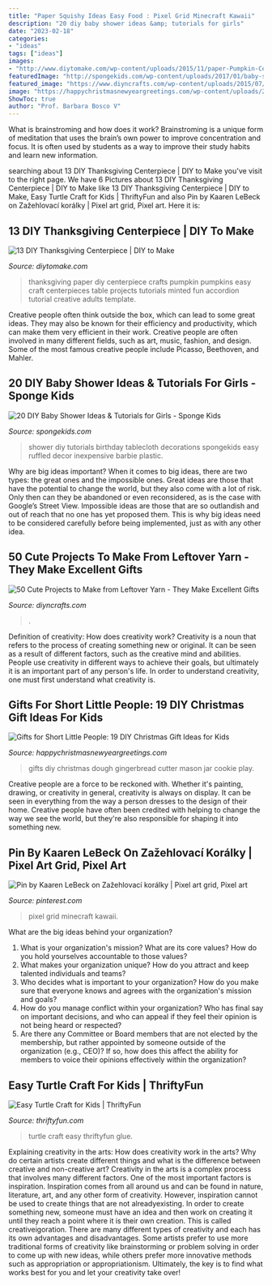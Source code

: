 ```yaml
---
title: "Paper Squishy Ideas Easy Food : Pixel Grid Minecraft Kawaii"
description: "20 diy baby shower ideas &amp; tutorials for girls"
date: "2023-02-18"
categories:
- "ideas"
tags: ["ideas"]
images:
- "http://www.diytomake.com/wp-content/uploads/2015/11/paper-Pumpkin-Centerpiece-DIY.jpg"
featuredImage: "http://spongekids.com/wp-content/uploads/2017/01/baby-shower-for-girls/7-diy-baby-shower-for-girls.jpg"
featured_image: "https://www.diyncrafts.com/wp-content/uploads/2015/07/featured8.jpg"
image: "https://happychristmasnewyeargreetings.com/wp-content/uploads/2017/11/DIY-Last-MInute-Christmas-GIfts-For-Kids-17.jpg"
ShowToc: true
author: "Prof. Barbara Bosco V"
---
```



What is brainstroming and how does it work?
Brainstroming is a unique form of meditation that uses the brain’s own power to improve concentration and focus. It is often used by students as a way to improve their study habits and learn new information.

	

		
searching about 13 DIY Thanksgiving Centerpiece | DIY to Make you've visit to the right page. We have 6 Pictures about 13 DIY Thanksgiving Centerpiece | DIY to Make like 13 DIY Thanksgiving Centerpiece | DIY to Make, Easy Turtle Craft for Kids | ThriftyFun and also Pin by Kaaren LeBeck on Zažehlovací korálky | Pixel art grid, Pixel art. Here it is:
		
    
## 13 DIY Thanksgiving Centerpiece | DIY To Make

<img loading=lazy src="http://www.diytomake.com/wp-content/uploads/2015/11/paper-Pumpkin-Centerpiece-DIY.jpg" onerror="this.onerror=null;this.src='https://tse1.mm.bing.net/th?id=OIP.CzE16smfJlePxqmQbecGywHaLH&amp;pid=15.1';" alt="13 DIY Thanksgiving Centerpiece | DIY to Make">

_Source: diytomake.com_

>thanksgiving paper diy centerpiece crafts pumpkin pumpkins easy craft centerpieces table projects tutorials minted fun accordion tutorial creative adults template. 

	

Creative people often think outside the box, which can lead to some great ideas. They may also be known for their efficiency and productivity, which can make them very efficient in their work. Creative people are often involved in many different fields, such as art, music, fashion, and design. Some of the most famous creative people include Picasso, Beethoven, and Mahler.

    
## 20 DIY Baby Shower Ideas &amp; Tutorials For Girls - Sponge Kids

<img loading=lazy src="http://spongekids.com/wp-content/uploads/2017/01/baby-shower-for-girls/7-diy-baby-shower-for-girls.jpg" onerror="this.onerror=null;this.src='https://tse2.mm.bing.net/th?id=OIP.natBBXzs6AKq2iObET_kywHaPH&amp;pid=15.1';" alt="20 DIY Baby Shower Ideas &amp; Tutorials for Girls - Sponge Kids">

_Source: spongekids.com_

>shower diy tutorials birthday tablecloth decorations spongekids easy ruffled decor inexpensive barbie plastic. 

	

Why are big ideas important?
When it comes to big ideas, there are two types: the great ones and the impossible ones. Great ideas are those that have the potential to change the world, but they also come with a lot of risk. Only then can they be abandoned or even reconsidered, as is the case with Google’s Street View. Impossible ideas are those that are so outlandish and out of reach that no one has yet proposed them. This is why big ideas need to be considered carefully before being implemented, just as with any other idea.

    
## 50 Cute Projects To Make From Leftover Yarn - They Make Excellent Gifts

<img loading=lazy src="https://www.diyncrafts.com/wp-content/uploads/2015/07/featured8.jpg" onerror="this.onerror=null;this.src='https://tse3.mm.bing.net/th?id=OIP.oCUh6OjLap7OHrCHgEPDAwHaD4&amp;pid=15.1';" alt="50 Cute Projects to Make from Leftover Yarn - They Make Excellent Gifts">

_Source: diyncrafts.com_

>. 

	

Definition of creativity: How does creativity work?
Creativity is a noun that refers to the process of creating something new or original. It can be seen as a result of different factors, such as the creative mind and abilities. People use creativity in different ways to achieve their goals, but ultimately it is an important part of any person's life. In order to understand creativity, one must first understand what creativity is.

    
## Gifts For Short Little People: 19 DIY Christmas Gift Ideas For Kids

<img loading=lazy src="https://happychristmasnewyeargreetings.com/wp-content/uploads/2017/11/DIY-Last-MInute-Christmas-GIfts-For-Kids-17.jpg" onerror="this.onerror=null;this.src='https://tse3.mm.bing.net/th?id=OIP.Mp5NHK145hmlhHcSptwUXQHaLH&amp;pid=15.1';" alt="Gifts for Short Little People: 19 DIY Christmas Gift Ideas for Kids">

_Source: happychristmasnewyeargreetings.com_

>gifts diy christmas dough gingerbread cutter mason jar cookie play. 

	

Creative people are a force to be reckoned with. Whether it's painting, drawing, or creativity in general, creativity is always on display. It can be seen in everything from the way a person dresses to the design of their home. Creative people have often been credited with helping to change the way we see the world, but they're also responsible for shaping it into something new.

    
## Pin By Kaaren LeBeck On Zažehlovací Korálky | Pixel Art Grid, Pixel Art

<img loading=lazy src="https://i.pinimg.com/736x/cf/37/e9/cf37e995516478d7e72f08862c391eed--pixel-art-kawaii-food-pixel-art-food.jpg" onerror="this.onerror=null;this.src='https://tse4.mm.bing.net/th?id=OIP.x0Eh3aiFDwR0B0JxVhcmewAAAA&amp;pid=15.1';" alt="Pin by Kaaren LeBeck on Zažehlovací korálky | Pixel art grid, Pixel art">

_Source: pinterest.com_

>pixel grid minecraft kawaii. 

	

What are the big ideas behind your organization?
1. What is your organization's mission? What are its core values? How do you hold yourselves accountable to those values?
2. What makes your organization unique? How do you attract and keep talented individuals and teams?
3. Who decides what is important to your organization? How do you make sure that everyone knows and agrees with the organization's mission and goals?
4. How do you manage conflict within your organization? Who has final say on important decisions, and who can appeal if they feel their opinion is not being heard or respected?
5. Are there any Committee or Board members that are not elected by the membership, but rather appointed by someone outside of the organization (e.g., CEO)? If so, how does this affect the ability for members to voice their opinions effectively within the organization?

    
## Easy Turtle Craft For Kids | ThriftyFun

<img loading=lazy src="https://img.thrfun.com/img/184/633/easy_turtle_craft_for_kids_14_x28.jpg" onerror="this.onerror=null;this.src='https://tse1.mm.bing.net/th?id=OIP.VDXP_Ick_hpEbkBay3L_7gHaJ4&amp;pid=15.1';" alt="Easy Turtle Craft for Kids | ThriftyFun">

_Source: thriftyfun.com_

>turtle craft easy thriftyfun glue. 

	

Explaining creativity in the arts: How does creativity work in the arts? Why do certain artists create different things and what is the difference between creative and non-creative art?
Creativity in the arts is a complex process that involves many different factors. One of the most important factors is inspiration. Inspiration comes from all around us and can be found in nature, literature, art, and any other form of creativity. However, inspiration cannot be used to create things that are not alreadyexisting. In order to create something new, someone must have an idea and then work on creating it until they reach a point where it is their own creation. This is called creativeigoration. There are many different types of creativity and each has its own advantages and disadvantages. Some artists prefer to use more traditional forms of creativity like brainstorming or problem solving in order to come up with new ideas, while others prefer more innovative methods such as appropriation or appropriationism. Ultimately, the key is to find what works best for you and let your creativity take over!

